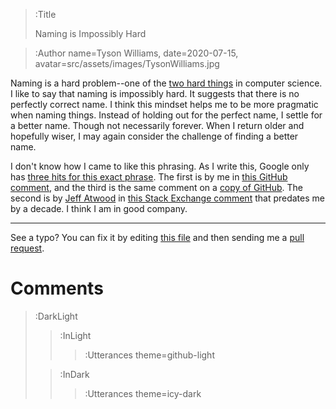 > :Title
>
> Naming is Impossibly Hard

> :Author name=Tyson Williams,
>         date=2020-07-15,
>         avatar=src/assets/images/TysonWilliams.jpg

Naming is a hard problem--one of the [two hard things](https://martinfowler.com/bliki/TwoHardThings.html) in computer science.  I like to say that naming is impossibly hard.  It suggests that there is no perfectly correct name.  I think this mindset helps me to be more pragmatic when naming things.  Instead of holding out for the perfect name, I settle for a better name.  Though not necessarily forever.  When I return older and hopefully wiser, I may again consider the challenge of finding a better name.

I don't know how I came to like this phrasing.  As I write this, Google only has [three hits for this exact phrase](src/assets/images/google_naming_is_impossibly_hard.png).  The first is by me in [this GitHub comment](https://github.com/elmish/Elmish.WPF/issues/202#issue-598979455), and the third is the same comment on a [copy of GitHub](https://gitmemory.com/issue/elmish/Elmish.WPF/202/613648630).  The second is by [Jeff Atwood](https://en.wikipedia.org/wiki/Jeff_Atwood) in [this Stack Exchange comment](https://webapps.meta.stackexchange.com/questions/624/webapps-stackexchange-com-versus-nothingtoinstall-com/664#comment857_652) that predates me by a decade.  I think I am in good company.

---

See a typo? You can fix it by editing [this file](https://github.com/bender2k14/tyson-williams-blog/blob/master/src/markdown/2020-07-15_naming_is_impossibly_hard.md) and then sending me a [pull request](https://github.com/bender2k14/tyson-williams-blog/compare).

# Comments

> :DarkLight
> > :InLight
> >
> > > :Utterances theme=github-light
>
> > :InDark
> >
> > > :Utterances theme=icy-dark
